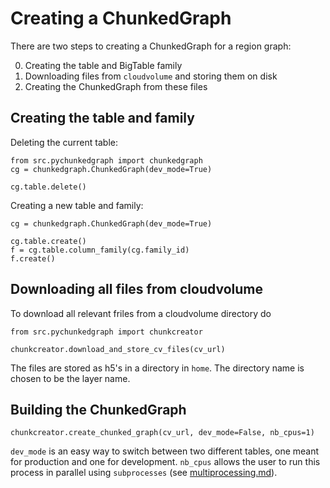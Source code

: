 # Creating a ChunkedGraph

There are two steps to creating a ChunkedGraph for a region graph:

0. Creating the table and BigTable family
1. Downloading files from `cloudvolume` and storing them on disk
2. Creating the ChunkedGraph from these files

## Creating the table and family

Deleting the current table:

```
from src.pychunkedgraph import chunkedgraph
cg = chunkedgraph.ChunkedGraph(dev_mode=True)

cg.table.delete()
```

Creating a new table and family:

```
cg = chunkedgraph.ChunkedGraph(dev_mode=True)

cg.table.create()
f = cg.table.column_family(cg.family_id) 
f.create()
```

## Downloading all files from cloudvolume

To download all relevant friles from a cloudvolume directory do

```
from src.pychunkedgraph import chunkcreator

chunkcreator.download_and_store_cv_files(cv_url)
```
The files are stored as h5's in a directory in `home`. The directory name is chosen to be the layer name.


## Building the ChunkedGraph

```
chunkcreator.create_chunked_graph(cv_url, dev_mode=False, nb_cpus=1)
```

`dev_mode` is an easy way to switch between two different tables, one meant for production and one for development. `nb_cpus` 
allows the user to run this process in parallel using `subprocesses` (see [multiprocessing.md](https://github.com/seung-lab/PyChunkedGraph/blob/master/src/pychunkedgraph/multiprocessing.md)).




